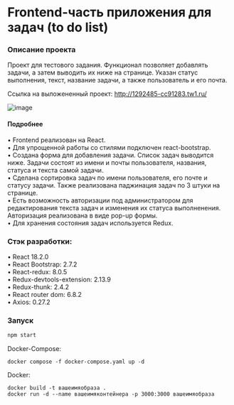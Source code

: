 # Frontend-часть приложения для задач (to do list)

### Описание проекта 

Проект для тестового задания. Функционал позволяет добавлять задачи, а затем выводить их ниже на странице. Указан статус выполнения, текст, название задачи, а также пользователь и его почта.

Ссылка на выложененный проект: http://1292485-cc91283.tw1.ru/

![image](https://user-images.githubusercontent.com/113205906/223144972-4864560e-bd1e-4bb0-9972-d32c2e5b2f80.png)

#### Подробнее
• Frontend реализован на React.  
• Для упрощенной работы со стилями подключен react-bootstrap.  
• Создана форма для добавления задачи. Список задач выводится ниже. Задачи состоят из имени и почты пользователя, названия, статуса и текста самой задачи.   
• Сделана сортировка задач по имени пользователя, его почте и статусу задачи. Также реализована паджинация задач по 3 штуки на странице.    
• Есть возможность авторизации под администратором для редактирования текста задач и изменения их статуса выполненения. Авторизация реализована в виде pop-up формы.  
• Для хранения состояния задач используется Redux.

### Стэк разработки:

• React 18.2.0   
• React Bootstrap: 2.7.2  
• React-redux: 8.0.5  
• Redux-devtools-extension: 2.13.9  
• Redux-thunk: 2.4.2  
• React router dom: 6.8.2  
• Axios: 0.27.2    

### Запуск

```javascript
npm start
```
Docker-Compose:
```docker
docker compose -f docker-compose.yaml up -d
```
Docker:
```
docker build -t вашеимяобраза .
docker run -d --name вашеимяконтейнера -p 3000:3000 вашеимяобраза
```

